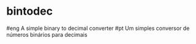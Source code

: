 # bintodec
#eng
A simple binary to decimal converter
#pt
Um simples conversor de números binários para decimais

